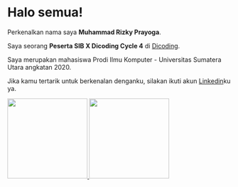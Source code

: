 # Halo semua! 

Perkenalkan nama saya **Muhammad Rizky Prayoga**.

Saya seorang **Peserta SIB X Dicoding Cycle 4** di [Dicoding](https://www.dicoding.com/).

Saya merupakan mahasiswa Prodi Ilmu Komputer - Universitas Sumatera Utara angkatan 2020.

Jika kamu tertarik untuk berkenalan denganku, silakan ikuti akun [Linkedin](https://www.linkedin.com/in/mrzkypryg/)ku ya.

<p align="left">
<a href="https://github.com/mrzkypryg">
  <img height="180em" src="https://github-readme-stats-eight-theta.vercel.app/api?username=mrzkypryg&show_icons=true&theme=algolia&include_all_commits=true&count_private=true"/>
  <img height="180em" src="https://github-readme-stats-eight-theta.vercel.app/api/top-langs/?username=mrzkypryg&layout=compact&langs_count=8&theme=algolia"/>
</a>
</p>
